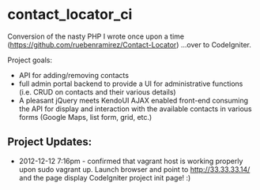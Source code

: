 contact_locator_ci
==================

Conversion of the nasty PHP I wrote once upon a time (https://github.com/ruebenramirez/Contact-Locator) ...over to CodeIgniter.

Project goals:
* API for adding/removing contacts
* full admin portal backend to provide a UI for administrative functions (i.e. CRUD on contacts and their various details)
* A pleasant jQuery meets KendoUI AJAX enabled front-end consuming the API for display and interaction with the available contacts in various forms (Google Maps, list form, grid, etc.)




Project Updates:
----------------

* 2012-12-12 7:16pm - confirmed that vagrant host is working properly upon sudo vagrant up.  Launch browser and point to http://33.33.33.14/ and the page display CodeIgniter project init page!  :)



